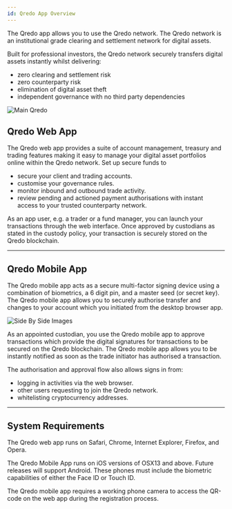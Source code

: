 ```yaml
---
id: Qredo App Overview
---
```


The Qredo app allows you to use the Qredo network. The Qredo network is an institutional grade clearing and settlement network for digital assets.

Built for professional investors, the Qredo network securely transfers digital assets instantly whilst delivering:

*   zero clearing and settlement risk    
*   zero counterparty risk 
*   elimination of digital asset theft    
*   independent governance with no third party dependencies    

![Main Qredo](/doc-images/QredoS.png)


Qredo Web App
-------------

The Qredo web app provides a suite of account management, treasury and trading features making it easy to manage your digital asset portfolios online within the Qredo network. Set up secure funds to 
* secure your client and trading accounts.
* customise your governance rules.
* monitor inbound and outbound trade activity.
* review pending and actioned payment authorisations with instant access to your trusted counterparty network.

As an app user, e.g. a trader or a fund manager, you can launch your transactions through the web interface. Once approved by custodians as stated in the custody policy, your transaction is securely stored on the Qredo blockchain. 

---

Qredo Mobile App
----------------

The Qredo mobile app acts as a secure multi-factor signing device using a combination of biometrics, a 6 digit pin, and a master seed (or secret key). The Qredo mobile app allows you to securely authorise transfer and changes to your account which you initiated from the desktop browser app.

![Side By Side Images](/doc-images/page1design.png)

As an appointed custodian, you use the Qredo mobile app to approve transactions which provide the digital signatures for transactions to be secured on the Qredo blockchain.  The Qredo mobile app allows you to be instantly notified as soon as the trade initiator has authorised a transaction.

The authorisation and approval flow also allows signs in from:
* logging in activities via the web browser.
* other users requesting to join the Qredo network.
* whitelisting cryptocurrency addresses.

---

System Requirements
-------------------

The Qredo web app runs on Safari, Chrome, Internet Explorer, Firefox, and Opera.

The Qredo Mobile App runs on iOS versions of OSX13 and above. Future releases will support Android. These phones must include the biometric capabilities of either the Face ID or Touch ID. 

The Qredo mobile app requires a working phone camera to access the QR-code on the web app during the registration process.



